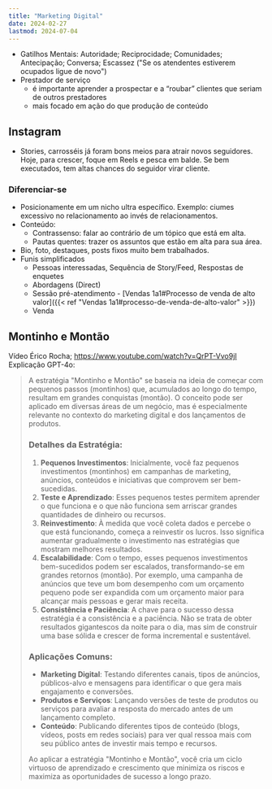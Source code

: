 ```yaml
---
title: "Marketing Digital"
date: 2024-02-27
lastmod: 2024-07-04
---
```

- Gatilhos Mentais: Autoridade; Reciprocidade; Comunidades; Antecipação; Conversa; Escassez ("Se os atendentes estiverem ocupados ligue de novo")
- Prestador de serviço
	- é importante aprender a prospectar e a “roubar” clientes que seriam de outros prestadores
	- mais focado em ação do que produção de conteúdo
## Instagram
- Stories, carrosséis já foram bons meios para atrair novos seguidores. Hoje, para crescer, foque em Reels e pesca em balde. Se bem executados, tem altas chances do seguidor virar cliente.
### Diferenciar-se
- Posicionamente em um nicho ultra específico. Exemplo: ciumes excessivo no relacionamento ao invés de relacionamentos.
- Conteúdo:
	- Contrassenso: falar ao contrário de um tópico que está em alta.
	- Pautas quentes: trazer os assuntos que estão em alta para sua área.
- Bio, foto, destaques, posts fixos muito bem trabalhados.
- Funis simplificados
	- Pessoas interessadas, Sequência de Story/Feed, Respostas de enquetes
	- Abordagens (Direct)
	- Sessão pré-atendimento - [Vendas 1a1#Processo de venda de alto valor]({{< ref "Vendas 1a1#processo-de-venda-de-alto-valor" >}})
	- Venda

## Montinho e Montão
Vídeo Érico Rocha; https://www.youtube.com/watch?v=QrPT-Vvo9jI
Explicação GPT-4o:
> A estratégia "Montinho e Montão" se baseia na ideia de começar com pequenos passos (montinhos) que, acumulados ao longo do tempo, resultam em grandes conquistas (montão). O conceito pode ser aplicado em diversas áreas de um negócio, mas é especialmente relevante no contexto do marketing digital e dos lançamentos de produtos.
>
> ### Detalhes da Estratégia:
> 1. **Pequenos Investimentos**: Inicialmente, você faz pequenos investimentos (montinhos) em campanhas de marketing, anúncios, conteúdos e iniciativas que comprovem ser bem-sucedidas.
> 2. **Teste e Aprendizado**: Esses pequenos testes permitem aprender o que funciona e o que não funciona sem arriscar grandes quantidades de dinheiro ou recursos.
> 3. **Reinvestimento**: À medida que você coleta dados e percebe o que está funcionando, começa a reinvestir os lucros. Isso significa aumentar gradualmente o investimento nas estratégias que mostram melhores resultados.
> 4. **Escalabilidade**: Com o tempo, esses pequenos investimentos bem-sucedidos podem ser escalados, transformando-se em grandes retornos (montão). Por exemplo, uma campanha de anúncios que teve um bom desempenho com um orçamento pequeno pode ser expandida com um orçamento maior para alcançar mais pessoas e gerar mais receita.
> 5. **Consistência e Paciência**: A chave para o sucesso dessa estratégia é a consistência e a paciência. Não se trata de obter resultados gigantescos da noite para o dia, mas sim de construir uma base sólida e crescer de forma incremental e sustentável.
>
> ### Aplicações Comuns:
>
> - **Marketing Digital**: Testando diferentes canais, tipos de anúncios, públicos-alvo e mensagens para identificar o que gera mais engajamento e conversões.
> - **Produtos e Serviços**: Lançando versões de teste de produtos ou serviços para avaliar a resposta do mercado antes de um lançamento completo.
> - **Conteúdo**: Publicando diferentes tipos de conteúdo (blogs, vídeos, posts em redes sociais) para ver qual ressoa mais com seu público antes de investir mais tempo e recursos.
>
> Ao aplicar a estratégia "Montinho e Montão", você cria um ciclo virtuoso de aprendizado e crescimento que minimiza os riscos e maximiza as oportunidades de sucesso a longo prazo.
